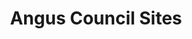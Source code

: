 ---
schema: default
title: Angus Council Sites
organization: Angus Council
notes: Location of Angus Council owned and managed sites and properties. Includes common good properties.
resources:

  - name: Angus Council Sites WMS
  - url: http://data.angus.gov.uk/geoserver/inspire/inspire:ppt_councilsites/wms?service=WMS&version=1.1.0&request=GetMap
  - format: WMS

  - name: Angus Council Sites KML
  - url: http://data.angus.gov.uk/geoserver/inspire/wms/kml?layers=inspire:ppt_councilsites&mode=download
  - format: KML

  - name: Angus Council Sites GEOJSON
  - url: http://data.angus.gov.uk/geoserver/inspire/ows?service=WFS&version=1.0.0&request=GetFeature&typeName=inspire:ppt_councilsites&outputFormat=application%2Fjson&srsName=EPSG:3857
  - format: GEOJSON

license: UK Open Government Licence (OGL)
category:

  - land use

  - planning

  - property

  - sites


  - 

maintainer: Tim Wisniewski
maintainer_email: tim@timwis.com
---